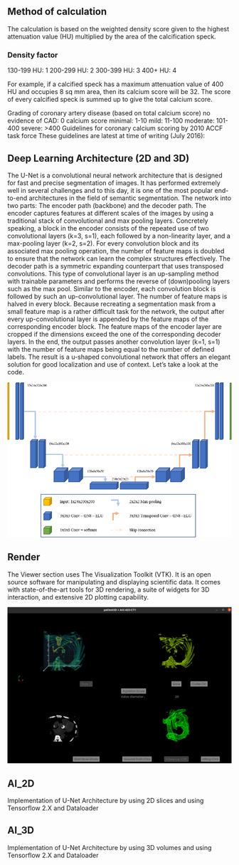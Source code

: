## Method of calculation
The calculation is based on the weighted density score given to the highest attenuation value (HU) multiplied by the area of the calcification speck.

### Density factor
130-199 HU: 1
200-299 HU: 2
300-399 HU: 3
400+ HU: 4

For example, if a calcified speck has a maximum attenuation value of 400 HU and occupies 8 sq mm area, then its calcium score will be 32.
The score of every calcified speck is summed up to give the total calcium score.  

Grading of coronary artery disease (based on total calcium score)
no evidence of CAD: 0 calcium score
minimal: 1-10
mild: 11-100
moderate: 101-400
severe: >400
Guidelines for coronary calcium scoring by 2010 ACCF task force
These guidelines are latest at time of writing (July 2016):

## Deep Learning Architecture (2D and 3D)

The U-Net is a convolutional neural network architecture that is designed for fast and precise segmentation of images. It has performed extremely well in several challenges and to this day, it is one of the most popular end-to-end architectures in the field of semantic segmentation.
The network into two parts: The encoder path (backbone) and the decoder path. The encoder captures features at different scales of the images by using a traditional stack of convolutional and max pooling layers. Concretely speaking, a block in the encoder consists of the repeated use of two convolutional layers (k=3, s=1), each followed by a non-linearity layer, and a max-pooling layer (k=2, s=2). For every convolution block and its associated max pooling operation, the number of feature maps is doubled to ensure that the network can learn the complex structures effectively.
The decoder path is a symmetric expanding counterpart that uses transposed convolutions. This type of convolutional layer is an up-sampling method with trainable parameters and performs the reverse of (down)pooling layers such as the max pool. Similar to the encoder, each convolution block is followed by such an up-convolutional layer. The number of feature maps is halved in every block. Because recreating a segmentation mask from a small feature map is a rather difficult task for the network, the output after every up-convolutional layer is appended by the feature maps of the corresponding encoder block. The feature maps of the encoder layer are cropped if the dimensions exceed the one of the corresponding decoder layers.
In the end, the output passes another convolution layer (k=1, s=1) with the number of feature maps being equal to the number of defined labels. The result is a u-shaped convolutional network that offers an elegant solution for good localization and use of context. Let’s take a look at the code.

![alt gui](img/unet.png "UNet Model")


## Render

The Viewer section uses The Visualization Toolkit (VTK). It is an open source software for manipulating and displaying scientific data. It comes with state-of-the-art tools for 3D rendering, a suite of widgets for 3D interaction, and extensive 2D plotting capability.

![alt gui](img/gui_render.jpg "Gui Render")

## AI_2D

Implementation of U-Net Architecture by using 2D slices and using Tensorflow 2.X and Dataloader 

## AI_3D

Implementation of U-Net Architecture by using 3D volumes and using Tensorflow 2.X and Dataloader